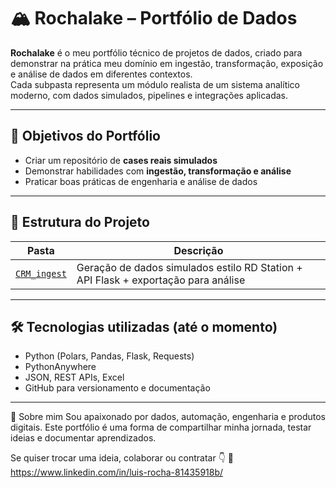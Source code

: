 # 🏔️ Rochalake – Portfólio de Dados

**Rochalake** é o meu portfólio técnico de projetos de dados, criado para demonstrar na prática meu domínio em ingestão, transformação, exposição e análise de dados em diferentes contextos.  
Cada subpasta representa um módulo realista de um sistema analítico moderno, com dados simulados, pipelines e integrações aplicadas.

---

## 🚀 Objetivos do Portfólio

- Criar um repositório de **cases reais simulados**
- Demonstrar habilidades com **ingestão, transformação e análise**
- Praticar boas práticas de engenharia e análise de dados

---

## 🧱 Estrutura do Projeto

| Pasta | Descrição |
|-------|-----------|
| [`CRM_ingest`](./CRM_ingest/README.md) | Geração de dados simulados estilo RD Station + API Flask + exportação para análise |

---

## 🛠️ Tecnologias utilizadas (até o momento)

- Python (Polars, Pandas, Flask, Requests)
- PythonAnywhere
- JSON, REST APIs, Excel
- GitHub para versionamento e documentação

---

🙋 Sobre mim
Sou apaixonado por dados, automação, engenharia e produtos digitais.
Este portfólio é uma forma de compartilhar minha jornada, testar ideias e documentar aprendizados.

Se quiser trocar uma ideia, colaborar ou contratar 👇
🔗 https://www.linkedin.com/in/luis-rocha-81435918b/
